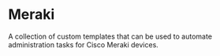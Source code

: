 # Meraki
A collection of custom templates that can be used to automate administration tasks for Cisco Meraki devices.
